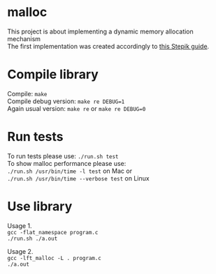 # malloc
This project is about implementing a dynamic memory allocation mechanism<br>
The first implementation was created accordingly to [this Stepik guide](https://stepik.org/lesson/44328/step/1?unit=22140).

Compile library
===
Compile: ```make```<br>
Compile debug version: ```make re DEBUG=1```<br>
Again usual version: ```make re``` or ```make re DEBUG=0```<br>

Run tests
===
To run tests please use: ```./run.sh test```<br>
To show malloc performance please use:<br>
```./run.sh /usr/bin/time -l test``` on Mac or<br>
```./run.sh /usr/bin/time --verbose test``` on Linux<br>

Use library
===
Usage 1.<br>
```gcc -flat_namespace program.c```<br>
```./run.sh ./a.out```

Usage 2.<br>
```gcc -lft_malloc -L . program.c```<br>
```./a.out```